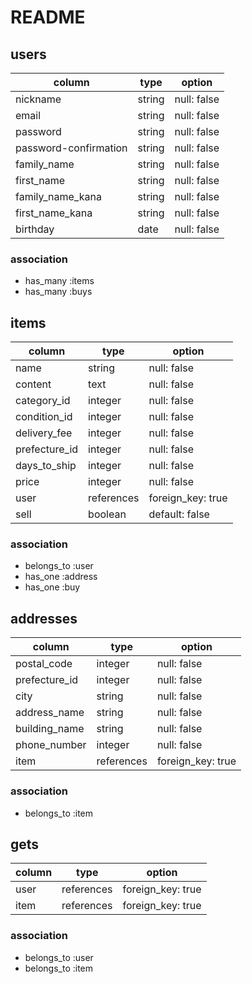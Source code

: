 # README

## users

| column                 | type          | option      |
| ---------------------- | ------------- | ----------- |
| nickname               | string        | null: false |
| email                  | string        | null: false |
| password               | string        | null: false |
| password-confirmation  | string        | null: false |
| family_name            | string        | null: false |
| first_name             | string        | null: false |
| family_name_kana       | string        | null: false |
| first_name_kana        | string        | null: false |
| birthday               | date          | null: false |

### association 
- has_many :items
- has_many :buys

## items

| column                 | type          | option            |
| ---------------------- | ------------- | ----------------- |
| name                   | string        | null: false       |
| content                | text          | null: false       |
| category_id            | integer       | null: false       | 
| condition_id           | integer       | null: false       |
| delivery_fee           | integer       | null: false       |
| prefecture_id          | integer       | null: false       |
| days_to_ship           | integer       | null: false       |
| price                  | integer       | null: false       |
| user                   | references    | foreign_key: true |
| sell                   | boolean       | default: false    |

### association

- belongs_to :user
- has_one :address
- has_one :buy

<!-- ActiveHashの使用↑↑↑ -->

## addresses

| column                 | type          | option            |
| ---------------------- | ------------- | ----------------- |
| postal_code            | integer       | null: false       |
| prefecture_id          | integer       | null: false       |
| city                   | string        | null: false       |
| address_name           | string        | null: false       |
| building_name          | string        | null: false       |
| phone_number           | integer       | null: false       |
| item                   | references    | foreign_key: true |

### association

- belongs_to :item

## gets

| column                 | type          | option            |
| ---------------------- | ------------- | ----------------- |
| user                   | references    | foreign_key: true |
| item                   | references    | foreign_key: true |


### association

- belongs_to :user
- belongs_to :item

